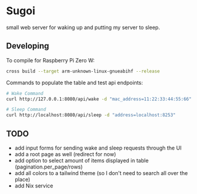 # Sugoi

small web server for waking up and putting my server to sleep.

## Developing

To compile for Raspberry Pi Zero W:
```sh
cross build --target arm-unknown-linux-gnueabihf --release
```

Commands to populate the table and test api endpoints:
```sh
# Wake Command
curl http://127.0.0.1:8080/api/wake -d "mac_address=11:22:33:44:55:66"

# Sleep Command
curl http://localhost:8080/api/sleep -d "address=localhost:8253"
```

## TODO

- add input forms for sending wake and sleep requests through the UI
- add a root page as well (redirect for now)
- add option to select amount of items displayed in table (pagination.per_page/rows)
- add all colors to a tailwind theme (so I don't need to search all over the place)
- add Nix service
